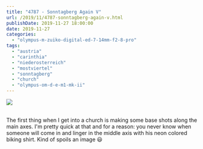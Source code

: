 ```yaml
---
title: "4787 - Sonntagberg Again V"
url: /2019/11/4787-sonntagberg-again-v.html
publishDate: 2019-11-27 18:00:00
date: 2019-11-27
categories: 
  - "olympus-m-zuiko-digital-ed-7-14mm-f2-8-pro"
tags: 
  - "austria"
  - "carinthia"
  - "niederosterreich"
  - "mostviertel"
  - "sonntagberg"
  - "church"
  - "olympus-om-d-e-m1-mk-ii"
---
```

<div class="container">
<div class="center"><a target="_blank" href="https://d25zfm9zpd7gm5.cloudfront.net/1200x1200/2018/20180501_131726_lr.jpg"><img class="webfeedsFeaturedVisual" src="https://d25zfm9zpd7gm5.cloudfront.net/0600x0600/2018/20180501_131726_lr.jpg" /></a></div>
</div>
<br />

The first thing when I get into a church is making some base shots
along the main axes. I'm pretty quick at that and for a reason: you
never know when someone will come in and linger in the middle axis
with his neon colored biking shirt. Kind of spoils an image :smiley: